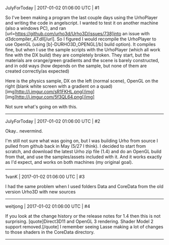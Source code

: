 JulyForToday | 2017-01-02 01:06:00 UTC | #1

So I've been making a program the last couple days using the UrhoPlayer and writing the code in angelscript. I wanted to test it on another machine (also a windows PC), and ran [url=https://github.com/urho3d/Urho3D/issues/738]into an issue with d3dcompiler_47.dll[/url]. So I figured I would recompile the UrhoPlayer to use OpenGL (using [b]-DURHO3D_OPENGL[/b] build option). It compiles fine, but when I use the sample scripts with the UrhoPlayer (which all work fine with the DX build) they are completely broken. They start, but the materials are orange/green gradients and the scene is barely constructed, and in odd ways (how depends on the sample, but none of them are created correctly/as expected)

Here is the physics sample, DX on the left (normal scene), OpenGL on the right (blank white screen with a gradient on a quad)
[img]http://i.imgur.com/sR1FKHL.png[/img] [img]http://i.imgur.com/5f3QL64.png[/img]

Not sure what's going on with this.

-------------------------

JulyForToday | 2017-01-02 01:06:00 UTC | #2

Okay.. nevermind.

I'm still not sure what was going on, but I was building Urho from source I pulled from github back in May (5/27 I think). I decided to start from scratch, and download the latest Urho zip file (1.4) and do an OpenGL build from that, and use the samples/assets included with it. And it works exactly as I'd expect, and works on both machines (my original goal).

-------------------------

1vanK | 2017-01-02 01:06:00 UTC | #3

I had the same problem when I used folders Data and CoreData from the old version Urho3D with new sources

-------------------------

weitjong | 2017-01-02 01:06:00 UTC | #4

If you look at the change history or the release notes for 1.4 then this is not surprising.
[quote]Direct3D11 and OpenGL 3 rendering. Shader Model 2 support removed.[/quote]
I remember seeing Lasse making a lot of changes to those shaders in the CoreData directory.

-------------------------

